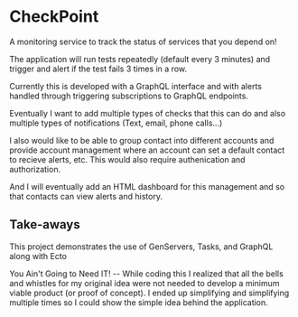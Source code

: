 # CheckPoint

A monitoring service to track the status of services that you depend on!

The application will run tests repeatedly (default every 3 minutes) and
trigger and alert if the test fails 3 times in a row.

Currently this is developed with a GraphQL interface and with alerts
handled through triggering subscriptions to GraphQL endpoints.

Eventually I want to add multiple types of checks that this can do
and also multiple types of notifications (Text, email, phone calls...)

I also would like to be able to group contact into different accounts
and provide account management where an account can set a default contact
to recieve alerts, etc.  This would also require authenication and 
authorization.

And I will eventually add an HTML dashboard for this management and
so that contacts can view alerts and history.

## Take-aways

This project demonstrates the use of GenServers, Tasks, and GraphQL along with Ecto

You Ain't Going to Need IT!  -- While coding this I realized that all the bells
and whistles for my original idea were not needed to develop a minimum
viable product (or proof of concept).  I ended up simplifying and simplifying
multiple times so I could show the simple idea behind the application.

